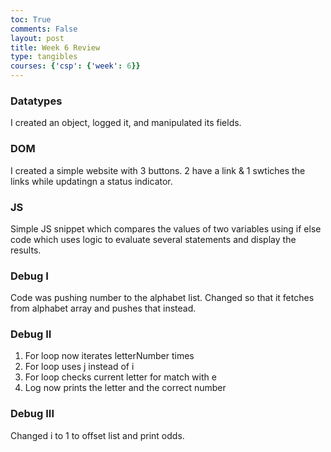 ```yaml
---
toc: True
comments: False
layout: post
title: Week 6 Review
type: tangibles
courses: {'csp': {'week': 6}}
---
```


### Datatypes
I created an object, logged it, and manipulated its fields.

### DOM
I created a simple website with 3 buttons. 2 have a link & 1 swtiches the links while updatingn a status indicator.

### JS
Simple JS snippet which compares the values of two variables using if else code which uses logic to evaluate several statements and display the results.

### Debug I
Code was pushing number to the alphabet list. Changed so that it fetches from alphabet array and pushes that instead.

### Debug II
1. For loop now iterates letterNumber times
2. For loop uses j instead of i
3. For loop checks current letter for match with e
4. Log now prints the letter and the correct number

### Debug III
Changed i to 1 to offset list and print odds.


